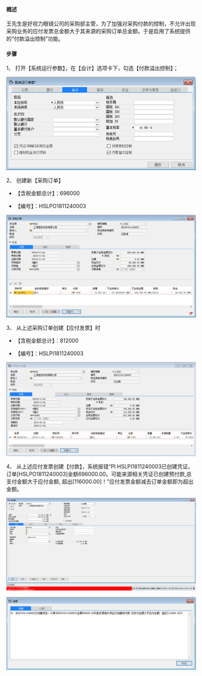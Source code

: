 #### **概述**

王先生是好视力眼镜公司的采购部主管，为了加强对采购付款的控制，不允许出现采购业务的应付发票总金额大于其来源的采购订单总金额。于是启用了系统提供的“付款溢出控制”功能。

#### **步骤**

1、 打开【系统运行参数】，在【会计】选项卡下，勾选【付款溢出控制】；

![img](images/kz1.1.png) 

2、 创建新【采购订单】

- 【含税金额总计】：696000

- 【编号】：HSLPO1811240003

![img](images/kz1.2.png) 

3、 从上述采购订单创建【应付发票】时

- 【含税金额总计】：812000

- 【编号】：HSLPI1811240003

![img](images/kz1.3.png) 

4、  从上述应付发票创建【付款】，系统报错“PI  HSLPI1811240003已创建凭证。订单[HSLPO1811240003]金额696000.00。可能来源相关凭证已创建预付款,总支付金额大于应付金额, 超出[116000.00]！”应付发票金额减去订单金额即为超出金额。

![img](images/kz1.4.png) 

![img](images/kz1.5.png)